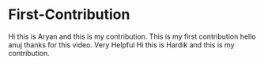 # First-Contribution
Hi this is Aryan and this is my contribution.
This is my first contribution
hello anuj thanks for this video. Very Helpful
Hi this is Hardik and this is my contribution.
